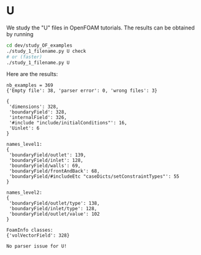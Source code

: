# U

We study the "U" files in OpenFOAM tutorials. The results can be obtained by running

```sh
cd dev/study_OF_examples
./study_1_filename.py U check
# or (faster)
./study_1_filename.py U
```

Here are the results:

```
nb_examples = 369
{'Empty file': 38, 'parser error': 0, 'wrong files': 3}

{
 'dimensions': 328,
 'boundaryField': 328,
 'internalField': 326,
 '#include "include/initialConditions"': 16,
 'Uinlet': 6
}

names_level1:
{
 'boundaryField/outlet': 139,
 'boundaryField/inlet': 128,
 'boundaryField/walls': 69,
 'boundaryField/frontAndBack': 68,
 'boundaryField/#includeEtc "caseDicts/setConstraintTypes"': 55
}

names_level2:
{
 'boundaryField/outlet/type': 138,
 'boundaryField/inlet/type': 128,
 'boundaryField/outlet/value': 102
}

FoamInfo classes:
{'volVectorField': 328}

No parser issue for U!

```
